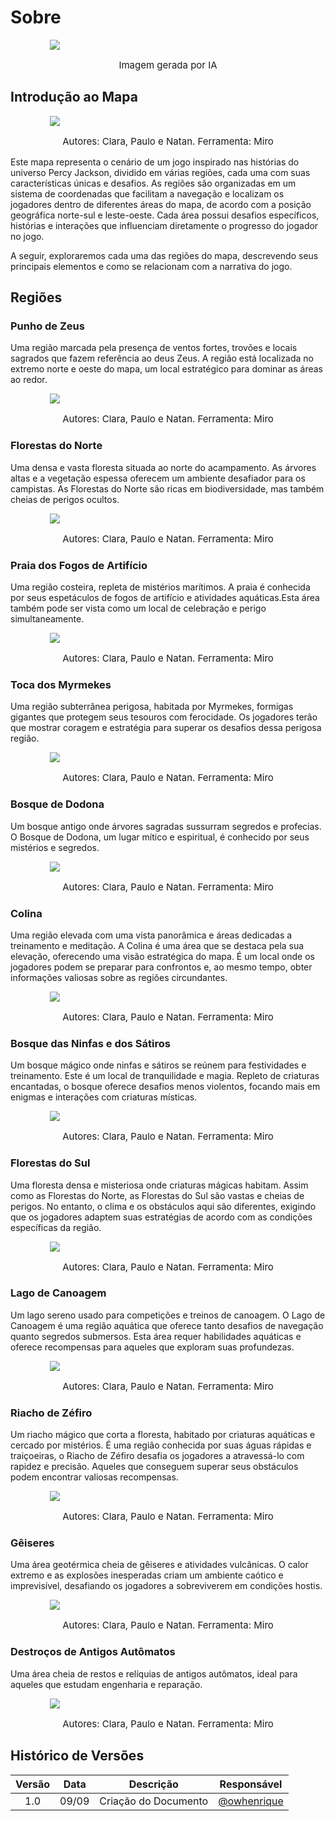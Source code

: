 # Sobre

<img style="max-width:75%; display:block; margin-right: auto; margin-left:auto" src="assets/game-cover/Default_a_percy_jackson_quest_of_olympus_game_cover_3.jpg"/>

<p style="text-align:center; font-size:15px">Imagem gerada por IA</p>

## Introdução ao Mapa

<img style="max-width:75%; display:block; margin-right: auto; margin-left:auto" src="assets/mapa/mapa-completo.jpg"/>

<p style="text-align:center; font-size:15px">Autores: Clara, Paulo e Natan. Ferramenta: Miro</p>

Este mapa representa o cenário de um jogo inspirado nas histórias do universo Percy Jackson, dividido em várias regiões, cada uma com suas características únicas e desafios. As regiões são organizadas em um sistema de coordenadas que facilitam a navegação e localizam os jogadores dentro de diferentes áreas do mapa, de acordo com a posição geográfica norte-sul e leste-oeste. Cada área possui desafios específicos, histórias e interações que influenciam diretamente o progresso do jogador no jogo.

A seguir, exploraremos cada uma das regiões do mapa, descrevendo seus principais elementos e como se relacionam com a narrativa do jogo.

## Regiões

### Punho de Zeus
Uma região marcada pela presença de ventos fortes, trovões e locais sagrados que fazem referência ao deus Zeus. A região está localizada no extremo norte e oeste do mapa, um local estratégico para dominar as áreas ao redor.

<img style="max-width:75%; display:block; margin-right: auto; margin-left:auto" src="assets/mapa/punho-de-zeus.png"/>

<p style="text-align:center; font-size:15px">Autores: Clara, Paulo e Natan. Ferramenta: Miro</p>

### Florestas do Norte
Uma densa e vasta floresta situada ao norte do acampamento. As árvores altas e a vegetação espessa oferecem um ambiente desafiador para os campistas. As Florestas do Norte são ricas em biodiversidade, mas também cheias de perigos ocultos.

<img style="max-width:75%; display:block; margin-right: auto; margin-left:auto" src="assets/mapa/florestas-do-norte.png"/>

<p style="text-align:center; font-size:15px">Autores: Clara, Paulo e Natan. Ferramenta: Miro</p>

### Praia dos Fogos de Artifício
Uma região costeira, repleta de mistérios marítimos. A praia é conhecida por seus espetáculos de fogos de artifício e atividades aquáticas.Esta área também pode ser vista como um local de celebração e perigo simultaneamente.

<img style="max-width:75%; display:block; margin-right: auto; margin-left:auto" src="assets/mapa/praia-dos-fogos-de-artificio.png"/>

<p style="text-align:center; font-size:15px">Autores: Clara, Paulo e Natan. Ferramenta: Miro</p>

### Toca dos Myrmekes
Uma região subterrânea perigosa, habitada por Myrmekes, formigas gigantes que protegem seus tesouros com ferocidade. Os jogadores terão que mostrar coragem e estratégia para superar os desafios dessa perigosa região.

<img style="max-width:75%; display:block; margin-right: auto; margin-left:auto" src="assets/mapa/toca-dos-mymekes.png"/>

<p style="text-align:center; font-size:15px">Autores: Clara, Paulo e Natan. Ferramenta: Miro</p>

### Bosque de Dodona
Um bosque antigo onde árvores sagradas sussurram segredos e profecias. O Bosque de Dodona, um lugar mítico e espiritual, é conhecido por seus mistérios e segredos.

<img style="max-width:75%; display:block; margin-right: auto; margin-left:auto" src="assets/mapa/bosque-de-dodona.png"/>

<p style="text-align:center; font-size:15px">Autores: Clara, Paulo e Natan. Ferramenta: Miro</p>

### Colina
Uma região elevada com uma vista panorâmica e áreas dedicadas a treinamento e meditação. A Colina é uma área que se destaca pela sua elevação, oferecendo uma visão estratégica do mapa. É um local onde os jogadores podem se preparar para confrontos e, ao mesmo tempo, obter informações valiosas sobre as regiões circundantes.

<img style="max-width:75%; display:block; margin-right: auto; margin-left:auto" src="assets/mapa/colina.png"/>

<p style="text-align:center; font-size:15px">Autores: Clara, Paulo e Natan. Ferramenta: Miro</p>

### Bosque das Ninfas e dos Sátiros
Um bosque mágico onde ninfas e sátiros se reúnem para festividades e treinamento. Este é um local de tranquilidade e magia. Repleto de criaturas encantadas, o bosque oferece desafios menos violentos, focando mais em enigmas e interações com criaturas místicas.

<img style="max-width:75%; display:block; margin-right: auto; margin-left:auto" src="assets/mapa/bosque-das-ninfas-e-satiros.png"/>

<p style="text-align:center; font-size:15px">Autores: Clara, Paulo e Natan. Ferramenta: Miro</p>

### Florestas do Sul
Uma floresta densa e misteriosa onde criaturas mágicas habitam. Assim como as Florestas do Norte, as Florestas do Sul são vastas e cheias de perigos. No entanto, o clima e os obstáculos aqui são diferentes, exigindo que os jogadores adaptem suas estratégias de acordo com as condições específicas da região.

<img style="max-width:75%; display:block; margin-right: auto; margin-left:auto" src="assets/mapa/florestas-do-sul.png"/>

<p style="text-align:center; font-size:15px">Autores: Clara, Paulo e Natan. Ferramenta: Miro</p>

### Lago de Canoagem
Um lago sereno usado para competições e treinos de canoagem. O Lago de Canoagem é uma região aquática que oferece tanto desafios de navegação quanto segredos submersos. Esta área requer habilidades aquáticas e oferece recompensas para aqueles que exploram suas profundezas.

<img style="max-width:75%; display:block; margin-right: auto; margin-left:auto" src="assets/mapa/lago-de-canoagem.png"/>

<p style="text-align:center; font-size:15px">Autores: Clara, Paulo e Natan. Ferramenta: Miro</p>

### Riacho de Zéfiro
Um riacho mágico que corta a floresta, habitado por criaturas aquáticas e cercado por mistérios. É uma região conhecida por suas águas rápidas e traiçoeiras, o Riacho de Zéfiro desafia os jogadores a atravessá-lo com rapidez e precisão. Aqueles que conseguem superar seus obstáculos podem encontrar valiosas recompensas.

<img style="max-width:75%; display:block; margin-right: auto; margin-left:auto" src="assets/mapa/riacho-de-zefiro.png"/>

<p style="text-align:center; font-size:15px">Autores: Clara, Paulo e Natan. Ferramenta: Miro</p>

### Gêiseres
Uma área geotérmica cheia de gêiseres e atividades vulcânicas. O calor extremo e as explosões inesperadas criam um ambiente caótico e imprevisível, desafiando os jogadores a sobreviverem em condições hostis.

<img style="max-width:75%; display:block; margin-right: auto; margin-left:auto" src="assets/mapa/geiseres.png"/>

<p style="text-align:center; font-size:15px">Autores: Clara, Paulo e Natan. Ferramenta: Miro</p>

### Destroços de Antigos Autômatos
Uma área cheia de restos e relíquias de antigos autômatos, ideal para aqueles que estudam engenharia e reparação.

<img style="max-width:75%; display:block; margin-right: auto; margin-left:auto" src="assets/mapa/destrocos-antigos-de-automatos.png"/>

<p style="text-align:center; font-size:15px">Autores: Clara, Paulo e Natan. Ferramenta: Miro</p>

## Histórico de Versões

|  Versão  | Data | Descrição | Responsável |
| :---: | :---: | :---: | :---: | 
| 1.0 | 09/09 | Criação do Documento | [@owhenrique](https://github.com/owhenrique) |
